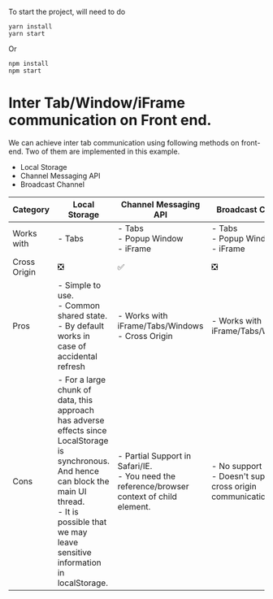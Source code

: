To start the project, will need to do

```
yarn install
yarn start
```

Or 


```
npm install
npm start
```


# Inter Tab/Window/iFrame communication on Front end.

We can achieve inter tab communication using following methods on front-end. Two of them are implemented in this example.

- Local Storage
- Channel Messaging API
- Broadcast Channel


|Category|Local Storage|Channel Messaging API|Broadcast Channel|
|--|--|--|--|
|Works with| - Tabs| - Tabs <br /> - Popup Window <br /> - iFrame| - Tabs <br /> - Popup Window <br /> - iFrame|
|Cross Origin|:negative_squared_cross_mark:|:white_check_mark:|:negative_squared_cross_mark:|
|Pros|- Simple to use. <br/> - Common shared state. <br /> - By default works in case of accidental refresh| - Works with iFrame/Tabs/Windows <br /> - Cross Origin <br />|- Works with iFrame/Tabs/Windows <br />|
|Cons|- For a large chunk of data, this approach has adverse effects since LocalStorage is synchronous. And hence can block the main UI thread. <br /> - It is possible that we may leave sensitive information in localStorage.| - Partial Support in Safari/IE. <br /> - You need the reference/browser context of child element. | - No support in Safari <br /> - Doesn't support cross origin communication|